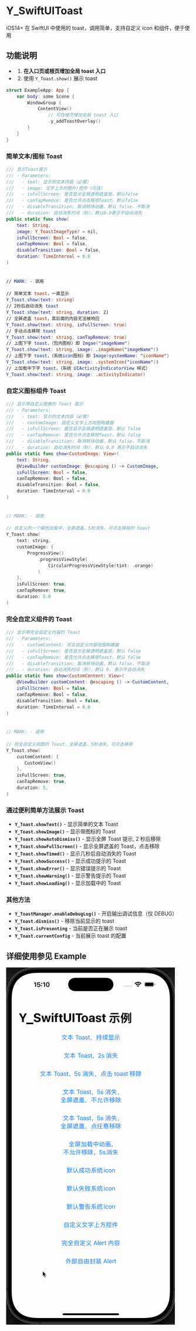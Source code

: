 # Y_SwiftUIToast 
iOS14+ 在 SwiftUI 中使用的 toast，调用简单，支持自定义 icon 和组件，便于使用

## 功能说明

- 1. **在入口页或根页增加全局 toast 入口**
- 2. 使用 `Y_Toast.show()` 展示 toast


```swift
struct ExampleApp: App {
    var body: some Scene {
        WindowGroup {
            ContentView()
                // 可在根页增加全局 toast 入口
                .y_addToastOverlay()
        }
    }
}
```

### 简单文本/图标 Toast
```swift
/// 显示Toast提示
/// - Parameters:
///   - text: 显示的文本内容（必需）
///   - image: 文字上方的图片/控件（可选）
///   - isFullScreen: 是否显示全屏透明遮盖层，默认false
///   - canTapRemove: 是否允许点击移除Toast，默认false
///   - disableTransition: 取消转场动画，默认 false，不取消
///   - duration: 自动消失时间（秒），默认0.0表示不自动消失
public static func show(
    text: String,
    image: Y_ToastImageType? = nil,
    isFullScreen: Bool = false,
    canTapRemove: Bool = false,
    disableTransition: Bool = false,
    duration: TimeInterval = 0.0
)


// MARK: - 调用

// 简单文本 toast，一直显示
Y_Toast.show(text: string)
// 2秒后自动消失 toast
Y_Toast.show(text: string, duration: 2)
// 全屏遮盖 toast，其后面的内容无法被响应
Y_Toast.show(text: string, isFullScreen: true)
// 手动点击移除 toast
Y_Toast.show(text: string, canTapRemove: true)
// 上图下字 toast，（包内图标）即 Imgae("imageName")
Y_Toast.show(text: string, image: .imageName("imageName"))
// 上图下字 toast，（系统icon图标）即 Image(systemName: "iconName")
Y_Toast.show(text: string, image: .systemIcon("iconName"))
// 上加载中下字 toast，（系统 UIActivityIndicatorView 样式）
Y_Toast.show(text: string, image: .activityIndicator)
```

### 自定义图标组件 Toast
```swift
/// 显示带自定义图像的 Toast 提示
/// - Parameters:
///   - text: 显示的文本内容（必需）
///   - customImage: 自定义文字上方视图构建器
///   - isFullScreen: 是否显示全屏透明遮盖层，默认 false
///   - canTapRemove: 是否允许点击移除Toast，默认 false
///   - disableTransition: 取消转场动画，默认 false，不取消
///   - duration: 自动消失时间（秒），默认 0.0 表示不自动消失
public static func show<CustomImage: View>(
    text: String,
    @ViewBuilder customImage: @escaping () -> CustomImage,
    isFullScreen: Bool = false,
    canTapRemove: Bool = false,
    disableTransition: Bool = false,
    duration: TimeInterval = 0.0
) 


// MARK: - 调用

// 自定义的一个橘色加载中，全屏遮盖，5秒消失，可点击移除的 toast
Y_Toast.show(
    text: string,
    customImage: {
        ProgressView()
            .progressViewStyle(
                CircularProgressViewStyle(tint: .orange)
            )
    },
    isFullScreen: true,
    canTapRemove: true,
    duration: 5.0
)
```

### 完全自定义组件的 Toast
```swift
/// 显示带完全自定义内容的 Toast
/// - Parameters:
///   - customContent: 完全自定义内容视图构建器
///   - isFullScreen: 是否显示全屏透明遮盖层，默认 false
///   - canTapRemove: 是否允许点击移除Toast，默认 false
///   - disableTransition: 取消转场动画，默认 false，不取消
///   - duration: 自动消失时间（秒），默认 0. 表示不自动消失
public static func show<CustomContent: View>(
    @ViewBuilder customContent: @escaping () -> CustomContent,
    isFullScreen: Bool = false,
    canTapRemove: Bool = false,
    disableTransition: Bool = false,
    duration: TimeInterval = 0.0
) 


// MARK: - 调用

// 完全自定义视图的 Toast，全屏遮盖，5秒消失，可点击移除
Y_Toast.show(
    customContent: {
       CustomView()
    },
    isFullScreen: true,
    canTapRemove: true,
    duration: 5,
)
```

### 通过便利简单方法展示 Toast

- **`Y_Toast.showText()`** - 显示简单的文本 Toast
- **`Y_Toast.showImage()`** - 显示带图标的 Toast
- **`Y_Toast.showAutoDismiss()`** - 显示全屏 Toast 提示, 2 秒后移除
- **`Y_Toast.showFullScreen()`** - 显示全屏遮盖的 Toast，点击移除
- **`Y_Toast.showTimed()`** - 显示几秒后自动消失的 Toast
- **`Y_Toast.showSuccess()`** - 显示成功提示的 Toast
- **`Y_Toast.showError()`** - 显示错误提示的 Toast
- **`Y_Toast.showWarning()`** - 显示警告提示的 Toast
- **`Y_Toast.showLoading()`** - 显示加载中的 Toast


### 其他方法

- **`Y_ToastManager.enableDebugLog()`** - 开启输出调试信息（仅 DEBUG）
- **`Y_Toast.dismiss()`** - 移除当前显示的 toast
- **`Y_Toast.isPresenting`** - 当前是否正在展示 toast
- **`Y_Toast.currentConfig`** - 当前展示 toast 的配置


## 详细使用参见 Example
![demo](./Assets/Y_SwiftUIToastDemo.gif)
